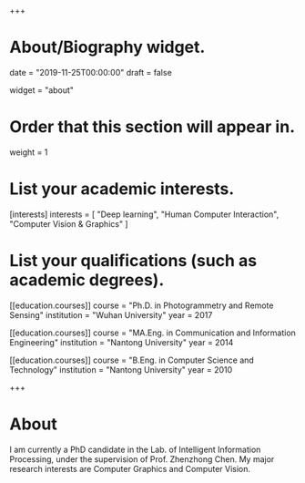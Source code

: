+++
# About/Biography widget.

date = "2019-11-25T00:00:00"
draft = false

widget = "about"

# Order that this section will appear in.
weight = 1

# List your academic interests.
[interests]
  interests = [
    "Deep learning",
    "Human Computer Interaction",
    "Computer Vision & Graphics"
  ]

# List your qualifications (such as academic degrees).
[[education.courses]]
  course = "Ph.D. in Photogrammetry and Remote Sensing"
  institution = "Wuhan University"
  year = 2017

[[education.courses]]
  course = "MA.Eng. in Communication and Information Engineering"
  institution = "Nantong University"
  year = 2014

[[education.courses]]
  course = "B.Eng. in Computer Science and Technology"
  institution = "Nantong University"
  year = 2010
 
+++

# About

I am currently a PhD candidate in the Lab. of Intelligent Information Processing, under the supervision of Prof. Zhenzhong Chen. My major research interests are Computer Graphics and Computer Vision.

